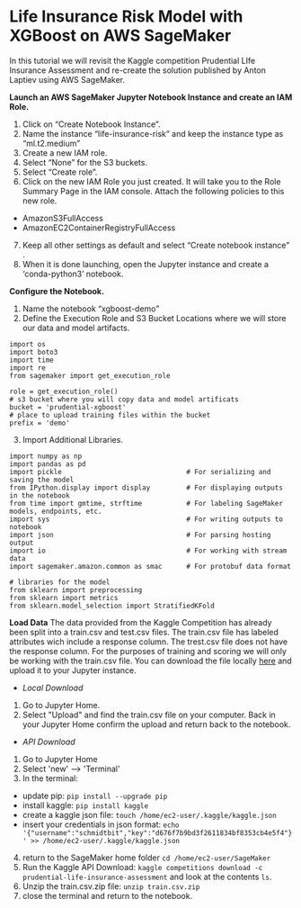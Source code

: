 
# Life Insurance Risk Model with XGBoost on AWS SageMaker
In this tutorial we will revisit the Kaggle competition Prudential LIfe Insurance Assessment and re-create  the solution published by Anton Laptiev using AWS SageMaker. 

__Launch an AWS SageMaker Jupyter Notebook Instance and create an IAM Role.__
1. Click on “Create Notebook Instance”.
2. Name the instance “life-insurance-risk” and keep the instance type as “ml.t2.medium”
3. Create a new IAM role.
4. Select “None” for the S3 buckets.
5. Select “Create role”.
6. Click on the new IAM Role you just created. It will take you to the Role Summary Page in the IAM console. Attach the following policies to this new role. 
 - AmazonS3FullAccess
 - AmazonEC2ContainerRegistryFullAccess
7. Keep all other settings as default and select “Create notebook instance” .
8. When it is done launching, open the Jupyter instance and create a ‘conda-python3’ notebook.

__Configure the Notebook.__ 
1. Name the notebook “xgboost-demo”
2. Define the Execution Role and S3 Bucket Locations where we will store our data and model artifacts.
```
import os
import boto3
import time
import re
from sagemaker import get_execution_role

role = get_execution_role()
# s3 bucket where you will copy data and model artificats
bucket = 'prudential-xgboost' 
# place to upload training files within the bucket
prefix = 'demo'  
```
3. Import Additional Libraries.
```
import numpy as np
import pandas as pd
import pickle                               # For serializing and saving the model
from IPython.display import display         # For displaying outputs in the notebook
from time import gmtime, strftime           # For labeling SageMaker models, endpoints, etc.
import sys                                  # For writing outputs to notebook
import json                                 # For parsing hosting output
import io                                   # For working with stream data
import sagemaker.amazon.common as smac      # For protobuf data format

# libraries for the model
from sklearn import preprocessing           
from sklearn import metrics 
from sklearn.model_selection import StratifiedKFold    
```

__Load Data__
The data provided from the Kaggle Competition has already been split into a train.csv and test.csv files. The train.csv file has labeled attributes wich include a response column. The trest.csv file does not have the response column. For the purposes of training and scoring we will only be working with the train.csv file. You can download the file locally [here](https://www.kaggle.com/c/prudential-life-insurance-assessment/data) and upload it to your Jupyter instance. 

* _Local Download_
1. Go to Jupyter Home.
2. Select "Upload" and find the train.csv file on your computer. Back in your Jupyter Home confirm the upload and return back to the notebook. 

* _API Download_
1. Go to Jupyter Home
2. Select 'new' --> 'Terminal'
3. In the terminal:
 - update pip: `pip install --upgrade pip`
 - install kaggle: `pip install kaggle`
 - create a kaggle json file: `touch /home/ec2-user/.kaggle/kaggle.json`
 - insert your credentials in json format: `echo '{"username":"schmidtbit","key":"d676f7b9bd3f2611834bf8353cb4e5f4"}' >> /home/ec2-user/.kaggle/kaggle.json`
 4. return to the SageMaker home folder `cd /home/ec2-user/SageMaker`
 5. Run the Kaggle API Download: `kaggle competitions download -c prudential-life-insurance-assessment` and look at the contents `ls`. 
 6. Unzip the train.csv.zip file: `unzip train.csv.zip`
 7. close the terminal and return to the notebook. 
 




